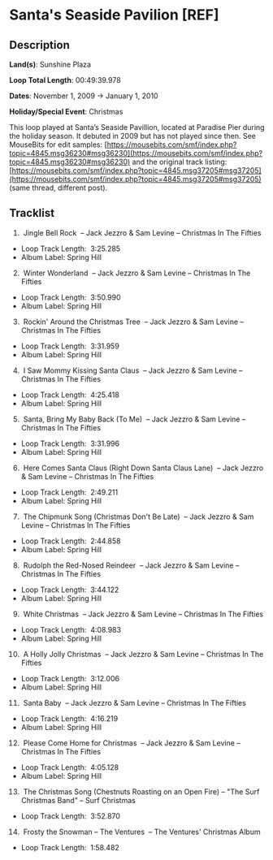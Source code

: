 # Santa's Seaside Pavilion [REF]

## Description

**Land(s)**: Sunshine Plaza

**Loop Total Length**: 00:49:39.978

**Dates**: November 1, 2009 → January 1, 2010

**Holiday/Special Event**: Christmas

This loop played at Santa’s Seaside Pavillion, located at Paradise Pier during the holiday season. It debuted in 2009 but has not played since then. See MouseBits for edit samples: [https://mousebits.com/smf/index.php?topic=4845.msg36230#msg36230](https://mousebits.com/smf/index.php?topic=4845.msg36230#msg36230) and the original track listing: [https://mousebits.com/smf/index.php?topic=4845.msg37205#msg37205](https://mousebits.com/smf/index.php?topic=4845.msg37205#msg37205) (same thread, different post).

## Tracklist

1.  Jingle Bell Rock  – Jack Jezzro & Sam Levine – Christmas In The Fifties
- Loop Track Length:  3:25.285
- Album Label: Spring Hill

2.  Winter Wonderland  – Jack Jezzro & Sam Levine – Christmas In The Fifties
- Loop Track Length:  3:50.990
- Album Label: Spring Hill

3.  Rockin' Around the Christmas Tree  – Jack Jezzro & Sam Levine – Christmas In The Fifties
- Loop Track Length:  3:31.959
- Album Label: Spring Hill

4.  I Saw Mommy Kissing Santa Claus  – Jack Jezzro & Sam Levine – Christmas In The Fifties
- Loop Track Length:  4:25.418
- Album Label: Spring Hill

5.  Santa, Bring My Baby Back (To Me)  – Jack Jezzro & Sam Levine – Christmas In The Fifties
- Loop Track Length:  3:31.996
- Album Label: Spring Hill

6.  Here Comes Santa Claus (Right Down Santa Claus Lane)  – Jack Jezzro & Sam Levine – Christmas In The Fifties
- Loop Track Length:  2:49.211
- Album Label: Spring Hill

7.  The Chipmunk Song (Christmas Don't Be Late)  – Jack Jezzro & Sam Levine – Christmas In The Fifties
- Loop Track Length:  2:44.858
- Album Label: Spring Hill

8.  Rudolph the Red-Nosed Reindeer  – Jack Jezzro & Sam Levine – Christmas In The Fifties
- Loop Track Length:  3:44.122
- Album Label: Spring Hill

9.  White Christmas  – Jack Jezzro & Sam Levine – Christmas In The Fifties
- Loop Track Length:  4:08.983
- Album Label: Spring Hill

10.  A Holly Jolly Christmas  – Jack Jezzro & Sam Levine – Christmas In The Fifties
- Loop Track Length:  3:12.006
- Album Label: Spring Hill

11.  Santa Baby  – Jack Jezzro & Sam Levine – Christmas In The Fifties
- Loop Track Length:  4:16.219
- Album Label: Spring Hill

12.  Please Come Home for Christmas  – Jack Jezzro & Sam Levine – Christmas In The Fifties
- Loop Track Length:  4:05.128
- Album Label: Spring Hill

13.  The Christmas Song (Chestnuts Roasting on an Open Fire) – "The Surf Christmas Band" – Surf Christmas
- Loop Track Length:  3:52.870

14.  Frosty the Snowman – The Ventures  – The Ventures' Christmas Album
- Loop Track Length:  1:58.482
